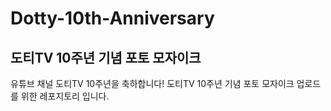 # Dotty-10th-Anniversary

## 도티TV 10주년 기념 포토 모자이크

유튜브 채널 도티TV 10주년을 축하합니다!
도티TV 10주년 기념 포토 모자이크 업로드를 위한 레포지토리 입니다.